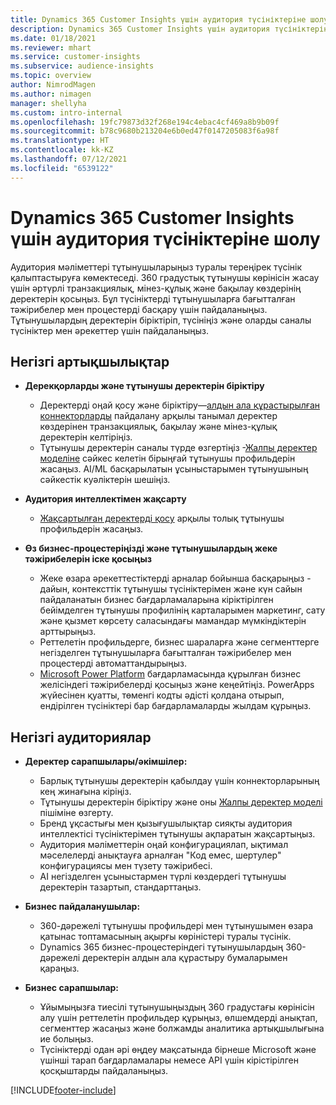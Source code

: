 ```yaml
---
title: Dynamics 365 Customer Insights үшін аудитория түсініктеріне шолу
description: Dynamics 365 Customer Insights үшін аудитория түсініктеріне шолу жасаңыз.
ms.date: 01/18/2021
ms.reviewer: mhart
ms.service: customer-insights
ms.subservice: audience-insights
ms.topic: overview
author: NimrodMagen
ms.author: nimagen
manager: shellyha
ms.custom: intro-internal
ms.openlocfilehash: 19fc79873d32f268e194c4ebac4cf469a8b9b09f
ms.sourcegitcommit: b78c9680b213204e6b0ed47f0147205083f6a98f
ms.translationtype: HT
ms.contentlocale: kk-KZ
ms.lasthandoff: 07/12/2021
ms.locfileid: "6539122"
---
```

# <a name="audience-insights-for-dynamics-365-customer-insights-overview"></a>Dynamics 365 Customer Insights үшін аудитория түсініктеріне шолу

Аудитория мәліметтері тұтынушыларыңыз туралы тереңірек түсінік қалыптастыруға көмектеседі. 360 градустық тұтынушы көрінісін жасау үшін әртүрлі транзакциялық, мінез-құлық және бақылау көздерінің деректерін қосыңыз. Бұл түсініктерді тұтынушыларға бағытталған тәжірибелер мен процестерді басқару үшін пайдаланыңыз. Тұтынушылардың деректерін біріктіріп, түсініңіз және оларды саналы түсініктер мен әрекеттер үшін пайдаланыңыз.

## <a name="main-benefits"></a>Негізгі артықшылықтар 

- **Дерекқорларды және тұтынушы деректерін біріктіру**

  - Деректерді оңай қосу және біріктіру—[алдын ала құрастырылған коннекторларды](data-sources.md) пайдалану арқылы танымал деректер көздерінен транзакциялық, бақылау және мінез-құлық деректерін келтіріңіз.
  - Тұтынушы деректерін саналы түрде өзгертіңіз -[Жалпы деректер моделіне](/common-data-model/) сәйкес келетін бірыңғай тұтынушы профильдерін жасаңыз. AI/ML басқарылатын ұсыныстарымен тұтынушының сәйкестік куәліктерін шешіңіз.

- **Аудитория интеллектімен жақсарту**

  - [Жақсартылған деректерді қосу](enrichment-hub.md) арқылы толық тұтынушы профильдерін жасаңыз.  

- **Өз бизнес-процестеріңізді және тұтынушылардың жеке тәжірибелерін іске қосыңыз**

  - Жеке өзара әрекеттестіктерді арналар бойынша басқарыңыз - дайын, контексттік тұтынушы түсініктерімен және күн сайын пайдаланатын бизнес бағдарламаларына кіріктірілген бейімделген тұтынушы профилінің карталарымен маркетинг, сату және қызмет көрсету саласындағы мамандар мүмкіндіктерін арттырыңыз.
  - Реттелетін профильдерге, бизнес шараларға және сегменттерге негізделген тұтынушыларға бағытталған тәжірибелер мен процестерді автоматтандырыңыз.
  - [Microsoft Power Platform](https://powerplatform.microsoft.com/) бағдарламасында құрылған бизнес желісіндегі тәжірибелерді қосыңыз және кеңейтіңіз. PowerApps жүйесінен қуатты, төменгі кодты әдісті қолдана отырып, ендірілген түсініктері бар бағдарламаларды жылдам құрыңыз.  

## <a name="key-audiences"></a>Негізгі аудиториялар

- **Деректер сарапшылары/әкімшілер:**

  - Барлық тұтынушы деректерін қабылдау үшін коннекторларының кең жинағына кіріңіз.
  - Тұтынушы деректерін біріктіру және оны [Жалпы деректер моделі](/common-data-model/) пішіміне өзгерту.
  - Бренд ұқсастығы мен қызығушылықтар сияқты аудитория интеллектісі түсініктерімен тұтынушы ақпаратын жақсартыңыз.
  - Аудитория мәліметтерін оңай конфигурациялап, ықтимал мәселелерді анықтауға арналған "Код емес, шертулер" конфигурациясы мен түзету тәжірибесі.
  - AI негізделген ұсыныстармен түрлі көздердегі тұтынушы деректерін тазартып, стандарттаңыз.  

- **Бизнес пайдаланушылар:**

  - 360-дәрежелі тұтынушы профильдері мен тұтынушымен өзара қатынас топтамасының ақырғы көріністері туралы түсінік.
  - Dynamics 365 бизнес-процестеріндегі тұтынушылардың 360-дәрежелі деректерін алдын ала құрастыру бумаларымен қараңыз.

- **Бизнес сарапшылар:**

  - Ұйымыңызға тиесілі тұтынушыңыздың 360 градустағы көрінісін алу үшін реттелетін профильдер құрыңыз, өлшемдерді анықтап, сегменттер жасаңыз және болжамды аналитика артықшылығына ие болыңыз.  
  - Түсініктерді одан әрі өңдеу мақсатында бірнеше Microsoft және үшінші тарап бағдарламалары немесе API үшін кірістірілген қосқыштарды пайдаланыңыз.


[!INCLUDE[footer-include](../includes/footer-banner.md)]